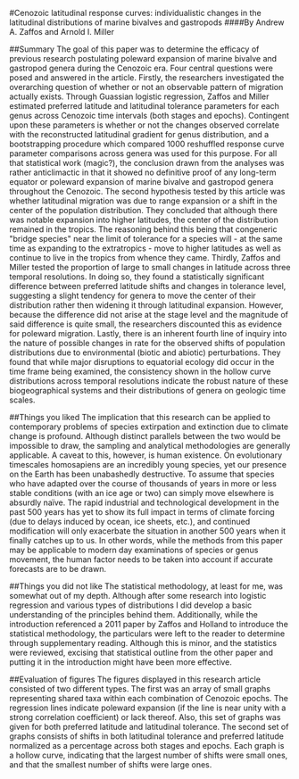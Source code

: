 #Cenozoic latitudinal response curves: individualistic changes in the latitudinal distributions of marine bivalves and gastropods
####By Andrew A. Zaffos and Arnold I. Miller

##Summary
The goal of this paper was to determine the efficacy of previous research postulating poleward expansion of marine bivalve and gastropod genera during the Cenozoic era. Four central questions were posed and answered in the article. Firstly, the researchers investigated the overarching question of whether or not an observable pattern of migration actually exists. Through Guassian logistic regression, Zaffos and Miller estimated preferred latitude and latitudinal tolerance parameters for each genus across Cenozoic time intervals (both stages and epochs). Contingent upon these parameters is whether or not the changes observed correlate with the reconstructed latitudinal gradient for genus distribution, and a bootstrapping procedure which compared 1000 reshuffled response curve parameter comparisons across genera was used for this purpose. For all that statistical work (magic?), the conclusion drawn from the analyses was rather anticlimactic in that it showed no definitive proof of any long-term equator or poleward expansion of marine bivalve and gastropod genera throughout the Cenozoic. The second hypothesis tested by this article was whether latitudinal migration was due to range expansion or a shift in the center of the population distribution. They concluded that although there was notable expansion into higher latitudes, the center of the distribution remained in the tropics. The reasoning behind this being that congeneric "bridge species" near the limit of tolerance for a species will - at the same time as expanding to the extratropics - move to higher latitudes as well as continue to live in the tropics from whence they came. Thirdly, Zaffos and Miller tested the proportion of large to small changes in latitude across three temporal resolutions. In doing so, they found a statistically significant difference between preferred latitude shifts and changes in tolerance level, suggesting a slight tendency for genera to move the center of their distribution rather then widening it through latitudinal expansion. However, because the difference did not arise at the stage level and the magnitude of said difference is quite small, the researchers discounted this as evidence for poleward migration. Lastly, there is an inherent fourth line of inquiry into the nature of possible changes in rate for the observed shifts of population distributions due to environmental (biotic and abiotic) perturbations. They found that while major disruptions to equatorial ecology did occur in the time frame being examined, the consistency shown in the hollow curve distributions across temporal resolutions indicate the robust nature of these biogeographical systems and their distributions of genera on geologic time scales. 

##Things you liked
The implication that this research can be applied to contemporary problems of species extirpation and extinction due to climate change is profound. Although distinct parallels between the two would be impossible to draw, the sampling and analytical methodologies are generally applicable. A caveat to this, however, is human existence. On evolutionary timescales homosapiens are an incredibly young species, yet our presence on the Earth has been unabashedly destructive. To assume that species who have adapted over the course of thousands of years in more or less stable conditions (with an ice age or two) can simply move elsewhere is absurdly naïve. The rapid industrial and technological development in the past 500 years has yet to show its full impact in terms of climate forcing (due to delays induced by ocean, ice sheets, etc.), and continued modification will only exacerbate the situation in another 500 years when it finally catches up to us. In other words, while the methods from this paper may be applicable to modern day examinations of species or genus movement, the human factor needs to be taken into account if accurate forecasts are to be drawn. 

##Things you did not like
The statistical methodology, at least for me, was somewhat out of my depth. Although after some research into logistic regression and various types of distributions I did develop a basic understanding of the principles behind them. Additionally, while the introduction referenced a 2011 paper by Zaffos and Holland to introduce the statistical methodology, the particulars were left to the reader to determine through supplementary reading. Although this is minor, and the statistics were reviewed, excising that statistical outline from the other paper and putting it in the introduction might have been more effective.

##Evaluation of figures
The figures displayed in this research article consisted of two different types. The first was an array of small graphs representing shared taxa within each combination of Cenozoic epochs. The regression lines indicate poleward expansion (if the line is near unity with a strong correlation coefficient) or lack thereof. Also, this set of graphs was given for both preferred latitude and latitudinal tolerance. The second set of graphs consists of shifts in both latitudinal tolerance and preferred latitude normalized as a percentage across both stages and epochs. Each graph is a hollow curve, indicating that the largest number of shifts were small ones, and that the smallest number of shifts were large ones.
